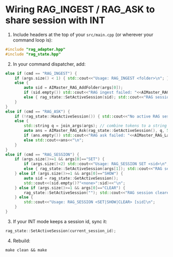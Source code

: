 # Wiring RAG_INGEST / RAG_ASK to share session with INT

1) Include headers at the top of your `src/main.cpp` (or wherever your command loop is):
```cpp
#include "rag_adapter.hpp"
#include "rag_state.hpp"
```

2) In your command dispatcher, add:
```cpp
else if (cmd == "RAG_INGEST") {
    if (args.size() < 1) { std::cout<<"Usage: RAG_INGEST <folder>\n"; }
    else {
        auto sid = AIMaster_RAG_AddFolder(args[0]);
        if (sid.empty()) std::cout<<"RAG ingest failed: "<<AIMaster_RAG_LastError()<<"\n";
        else { rag_state::SetActiveSession(sid); std::cout<<"RAG session set: "<<sid<<"\n"; }
    }
}
else if (cmd == "RAG_ASK") {
    if (!rag_state::HasActiveSession()) { std::cout<<"No active RAG session. Run RAG_INGEST <folder> or RAG_SESSION SET <sid>.\n"; }
    else {
        std::string q = join_args(args); // combine tokens to a string
        auto ans = AIMaster_RAG_Ask(rag_state::GetActiveSession(), q, 5, 0.2);
        if (ans.empty()) std::cout<<"RAG ask failed: "<<AIMaster_RAG_LastError()<<"\n";
        else std::cout<<ans<<"\n";
    }
}
else if (cmd == "RAG_SESSION") {
    if (args.size()>=1 && args[0]=="SET") {
        if (args.size()<2) std::cout<<"Usage: RAG_SESSION SET <sid>\n";
        else { rag_state::SetActiveSession(args[1]); std::cout<<"RAG session set.\n"; }
    } else if (args.size()>=1 && args[0]=="SHOW") {
        auto sid = rag_state::GetActiveSession();
        std::cout<<(sid.empty()?"<none>":sid)<<"\n";
    } else if (args.size()>=1 && args[0]=="CLEAR") {
        rag_state::SetActiveSession(""); std::cout<<"RAG session cleared.\n";
    } else {
        std::cout<<"Usage: RAG_SESSION <SET|SHOW|CLEAR> [sid]\n";
    }
}
```

3) If your INT mode keeps a session id, sync it:
```cpp
rag_state::SetActiveSession(current_session_id);
```

4) Rebuild:
```
make clean && make
```
